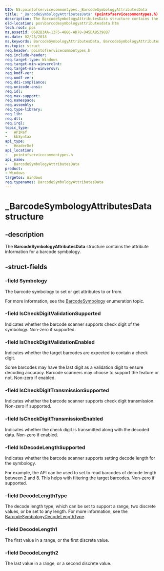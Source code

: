 ```yaml
---
UID: NS:pointofservicecommontypes._BarcodeSymbologyAttributesData
title: "_BarcodeSymbologyAttributesData" (pointofservicecommontypes.h)
description: The BarcodeSymbologyAttributesData structure contains the attribute information for a barcode symbology.
old-location: pos\barcodesymbologyattributesdata.htm
tech.root: pos
ms.assetid: 0682B3AA-13F5-4686-AD78-D45DA85398B7
ms.date: 02/23/2018
ms.keywords: BarcodeSymbologyAttributesData, BarcodeSymbologyAttributesData structure, _BarcodeSymbologyAttributesData, pointofservicecommontypes/BarcodeSymbologyAttributesData, pos.barcodesymbologyattributesdata
ms.topic: struct
req.header: pointofservicecommontypes.h
req.include-header: 
req.target-type: Windows
req.target-min-winverclnt: 
req.target-min-winversvr: 
req.kmdf-ver: 
req.umdf-ver: 
req.ddi-compliance: 
req.unicode-ansi: 
req.idl: 
req.max-support: 
req.namespace: 
req.assembly: 
req.type-library: 
req.lib: 
req.dll: 
req.irql: 
topic_type:
-	APIRef
-	kbSyntax
api_type:
-	HeaderDef
api_location:
-	pointofservicecommontypes.h
api_name:
-	BarcodeSymbologyAttributesData
product:
- Windows
targetos: Windows
req.typenames: BarcodeSymbologyAttributesData
---
```


# _BarcodeSymbologyAttributesData structure


## -description


The <b>BarcodeSymbologyAttributesData</b> structure contains the attribute information  for a barcode symbology.


## -struct-fields




### -field Symbology

The barcode symbology  to set or get attributes to or from.

For more information, see the <a href="https://msdn.microsoft.com/library/windows/hardware/dn757474">BarcodeSymbology</a> enumeration topic.


### -field IsCheckDigitValidationSupported

Indicates whether the barcode scanner supports check digit of the symbology. Non-zero if supported.


### -field IsCheckDigitValidationEnabled

Indicates whether the target barcodes are expected to contain a check digit.

Some barcodes may have the last digit as a validation digit to ensure  decoding accuracy.  Barcode scanners may choose to support the feature or not. Non-zero if enabled.


### -field IsCheckDigitTransmissionSupported

Indicates whether the barcode scanner supports check digit transmission. Non-zero if supported.


### -field IsCheckDigitTransmissionEnabled

Indicates whether the check digit is transmitted along with the decoded data. Non-zero if enabled.


### -field IsDecodeLengthSupported

Indicates whether the barcode scanner supports setting decode length for the symbology.

For example, the API can be used to set to read barcodes of decode length between 2 and 8.  This helps with filtering the target barcodes. Non-zero if supported.


### -field DecodeLengthType

 The decode length type, which can be set to support a range, two discrete values, or be set to any length.
 For more information, see the <a href="https://msdn.microsoft.com/155D1C71-7935-4512-8AA2-0EB167FCBF5E">BarcodeSymbologyDecodeLengthType</a>.


### -field DecodeLength1

The first  value in a range, or the  first  discrete value.


### -field DecodeLength2

The last value in a range, or a second discrete value.

